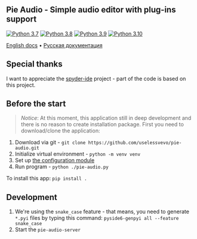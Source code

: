 ## Pie Audio - Simple audio editor with plug-ins support

[![Python 3.7](https://img.shields.io/badge/python-3.7-blue.svg)](https://www.python.org/downloads/release/python-360/)
[![Python 3.8](https://img.shields.io/badge/python-3.8-blue.svg)](https://www.python.org/downloads/release/python-360/)
[![Python 3.9](https://img.shields.io/badge/python-3.9-blue.svg)](https://www.python.org/downloads/release/python-360/)
[![Python 3.10](https://img.shields.io/badge/python-3.10-blue.svg)](https://www.python.org/downloads/release/python-360/)

[English docs](https://github.com/uselessvevo/pie-audio/tree/docs/docs/en/piekit) • [Русская документация](https://github.com/uselessvevo/pie-audio/tree/docs/docs/ru/piekit)

## Special thanks
I want to appreciate the [spyder-ide](https://github.com/spyder-ide/spyder) project - part of the code is based on this project.

## Before the start
> *Notice*: At this moment, this application still in deep development and there is no reason to create installation package. First you need to download/clone the application:

1. Download via git - `git clone https://github.com/uselessvevo/pie-audio.git `
2. Initialize virtual environment - `python -m venv venv`
3. Set up [the configuration module](https://github.com/uselessvevo/pie-audio/blob/docs/docs/en/piekit/Configs.md)
4. Run program - `python ./pie-audio.py`

To install this app: `pip install .`

## Development

1. We're using the `snake_case` feature - that means, you need to generate `*.pyi` files by typing this command: `pyside6-genpyi all --feature snake_case`
2. Start the `pie-audio-server`
